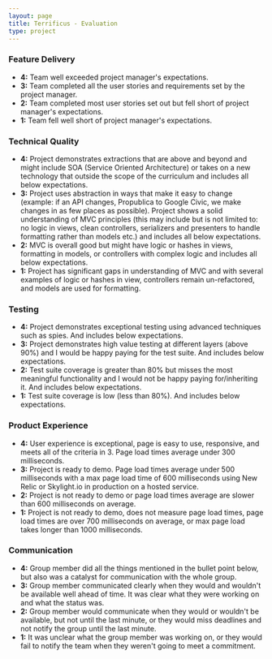 ```yaml
---
layout: page
title: Terrificus - Evaluation
type: project
---
```


### Feature Delivery

* **4:** Team well exceeded project manager's expectations.
* **3:** Team completed all the user stories and requirements set by the project manager.
* **2:** Team completed most user stories set out but fell short of project manager's expectations.
* **1:** Team fell well short of project manager's expectations.

### Technical Quality

* **4:**  Project demonstrates extractions that are above and beyond and might include SOA (Service Oriented Architecture) or takes on a new technology that outside the scope of the curriculum and includes all below expectations.
* **3:**  Project uses abstraction in ways that make it easy to change (example: if an API changes, Propublica to Google Civic, we make changes in as few places as possible). Project shows a solid understanding of MVC principles (this may include but is not limited to: no logic in views, clean controllers, serializers and presenters to handle formatting rather than models etc.) and includes all below expectations.
* **2:**  MVC is overall good but might have logic or hashes in views, formatting in models, or controllers with complex logic and includes all below expectations.
* **1:**  Project has significant gaps in understanding of MVC and with several examples of logic or hashes in view, controllers remain un-refactored, and models are used for formatting.

### Testing
* **4:** Project demonstrates exceptional testing using advanced techniques such as spies. And includes below expectations.
* **3:** Project demonstrates high value testing at different layers (above 90%) and I would be happy paying for the test suite. And includes below expectations.
* **2:** Test suite coverage is greater than 80% but misses the most meaningful functionality and I would not be happy paying for/inheriting it. And includes below expectations.
* **1:** Test suite coverage is low (less than 80%). And includes below expectations.

### Product Experience

* **4:** User experience is exceptional, page is easy to use, responsive, and meets all of the criteria in 3. Page load times average under 300 milliseconds.
* **3:** Project is ready to demo. Page load times average under 500 milliseconds with a max page load time of 600 milliseconds using New Relic or Skylight.io in production on a hosted service.
* **2:** Project is not ready to demo or page load times average are slower than 600 milliseconds on average.
* **1:** Project is not ready to demo, does not measure page load times, page load times are over 700 milliseconds on average, or max page load takes longer than 1000 milliseconds.

### Communication
* **4:** Group member did all the things mentioned in the bullet point below, but also was a catalyst for communication with the whole group.
* **3:** Group member communicated clearly when they would and wouldn't be available well ahead of time. It was clear what they were working on and what the status was.
* **2:** Group member would communicate when they would or wouldn't be available, but not until the last minute, or they would miss deadlines and not notify the group until the last minute.
* **1:** It was unclear what the group member was working on, or they would fail to notify the team when they weren't going to meet a commitment.
